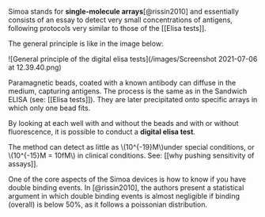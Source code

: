 Simoa stands for **single-molecule arrays**[@rissin2010] and essentially consists of an essay to detect very small concentrations of antigens, following protocols very similar to those of the [[Elisa tests]]. 

The general principle is like in the image below:

![General principle of the digital elisa tests](/images/Screenshot 2021-07-06 at 12.39.40.png)

Paramagnetic beads, coated with a known antibody can diffuse in the medium, capturing antigens. The process is the same as in the Sandwich ELISA (see: [[Elisa tests]]). They are later precipitated onto specific arrays in which only one bead fits. 

By looking at each well with and without the beads and with or without fluorescence, it is possible to conduct a **digital elisa test**. 

The method can detect as little as \\(10^{-19}M\\)under special conditions, or \\(10^{-15}M = 10fM\\) in clinical conditions. See: [[why pushing sensitivity of assays]].

One of the core aspects of the Simoa devices is how to know if you have double binding events. In [@rissin2010], the authors present a statistical argument in which double binding events is almost negligible if binding (overall) is below 50%, as it follows a poissonian distribution. 

